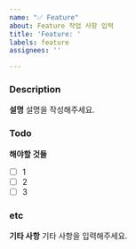 ```yaml
---
name: "✅ Feature"
about: Feature 작업 사항 입력
title: 'Feature: '
labels: feature
assignees: ''

---
```


### Description
**설명**
설명을 작성해주세요.

### Todo
**해야할 것들**
- [ ] 1
- [ ] 2
- [ ] 3

### etc
**기타 사항**
기타 사항을 입력해주세요.
